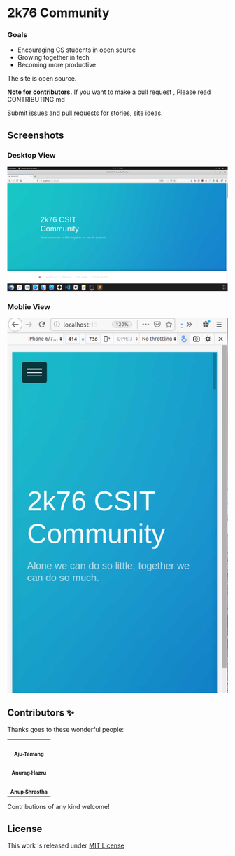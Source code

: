 # 2k76 Community

### Goals

- Encouraging CS students in open source
- Growing together in tech
- Becoming more productive


The site is open source. 

**Note for contributors.** If you want to make a pull request , Please read CONTRIBUTING.md

Submit [issues](https://github.com/Aju100/2k76/issues/new) and [pull requests](https://github.com/Aju100/2k76/compare?expand=1) for stories, site ideas.


## Screenshots
### Desktop View
![alt text](screenshots/1.png)
<br>
### Moblie View
![alt text](screenshots/mobile.png)

## Contributors ✨

Thanks goes to these wonderful people:
<table>
	<tr>
		<td align="center">
			<a href="https://github.com/Aju100"><img src="https://avatars2.githubusercontent.com/u/29862610?s=400&v=4" width="100px;" alt=""/><br /><sub><b>Aju Tamang</b></sub></a><br />
		</td>
	</tr>
	<tr>
		<td align="center">
			<a href="https://github.com/anuraghazra"><img src="https://avatars0.githubusercontent.com/u/35374649?s=400&v=4" width="100px;" alt=""/><br /><sub><b>Anurag Hazru</b></sub></a><br />
		</td>
	</tr>
	<tr>
		<td align="center">
			<a href="https://github.com/XthaAnup"><img src="https://avatars0.githubusercontent.com/u/43677978?s=400&v=4" width="100px;" alt=""/><br /><sub><b>Anup Shrestha</b></sub></a><br />
		</td>
	</tr>
</table>

Contributions of any kind welcome!

## License
This work is released under [MIT License][MIT]

[MIT]:https://github.com/Aju100/2k76/blob/master/LICENSE